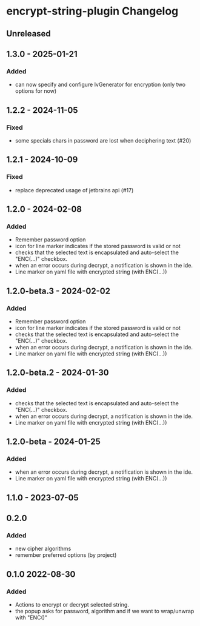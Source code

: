 <!-- Keep a Changelog guide -> https://keepachangelog.com -->

# encrypt-string-plugin Changelog

## Unreleased

## 1.3.0 - 2025-01-21

### Added

- can now specify and configure IvGenerator for encryption (only two options for now)

## 1.2.2 - 2024-11-05

### Fixed

- some specials chars in password are lost when deciphering text (#20)

## 1.2.1 - 2024-10-09

### Fixed

- replace deprecated usage of jetbrains api (#17)

## 1.2.0 - 2024-02-08

### Added

- Remember password option
- icon for line marker indicates if the stored password is valid or not
- checks that the selected text is encapsulated and auto-select the "ENC(...)" checkbox.
- when an error occurs during decrypt, a notification is shown in the ide.
- Line marker on yaml file with encrypted string (with ENC(...))

## 1.2.0-beta.3 - 2024-02-02

### Added

- Remember password option
- icon for line marker indicates if the stored password is valid or not
- checks that the selected text is encapsulated and auto-select the "ENC(...)" checkbox.
- when an error occurs during decrypt, a notification is shown in the ide.
- Line marker on yaml file with encrypted string (with ENC(...))

## 1.2.0-beta.2 - 2024-01-30

### Added

- checks that the selected text is encapsulated and auto-select the "ENC(...)" checkbox.
- when an error occurs during decrypt, a notification is shown in the ide.
- Line marker on yaml file with encrypted string (with ENC(...))

## 1.2.0-beta - 2024-01-25

### Added

- when an error occurs during decrypt, a notification is shown in the ide.
- Line marker on yaml file with encrypted string (with ENC(...))

## 1.1.0 - 2023-07-05

## 0.2.0

### Added

- new cipher algorithms
- remember preferred options (by project)

## 0.1.0 2022-08-30

### Added

- Actions to encrypt or decrypt selected string.
- the popup asks for password, algorithm and if we want to wrap/unwrap with "ENC()"
